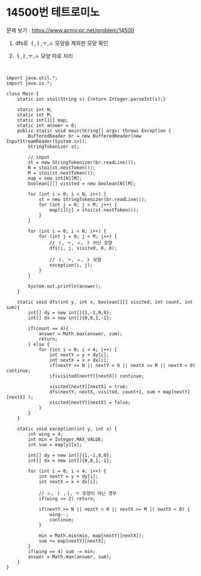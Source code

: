 # 14500번 테트로미노

문제 보기 : <https://www.acmicpc.net/problem/14500>


1. dfs로 ㅓ,ㅏ,ㅜ,ㅗ 모양을 제외한 모양 확인

2. ㅓ,ㅏ,ㅜ,ㅗ 모양 따로 처리

<pre><code>

import java.util.*;
import java.io.*;

class Main {
    static int stoi(String s) {return Integer.parseInt(s);}

    static int N;
    static int M;
    static int[][] map;
    static int answer = 0;
    public static void main(String[] args) throws Exception {
        BufferedReader br = new BufferedReader(new InputStreamReader(System.in));
        StringTokenizer st;

        // input
        st = new StringTokenizer(br.readLine());
        N = stoi(st.nextToken());
        M = stoi(st.nextToken());
        map = new int[N][M];
        boolean[][] visited = new boolean[N][M];

        for (int i = 0; i < N; i++) {
            st = new StringTokenizer(br.readLine());
            for (int j = 0; j < M; j++) {
                map[i][j] = stoi(st.nextToken());
            }
        }

        for (int i = 0; i < N; i++) {
            for (int j = 0; j < M; j++) {
                // ㅓ, ㅜ, ㅗ, ㅏ 아닌 모양
                dfs(i, j, visited, 0, 0);

                // ㅓ, ㅜ, ㅗ, ㅏ 모양
                exception(i, j);
            }
        }

        System.out.println(answer);
    }

    static void dfs(int y, int x, boolean[][] visited, int count, int sum){
        int[] dy = new int[]{1,-1,0,0};
        int[] dx = new int[]{0,0,1,-1};

        if(count == 4){
            answer = Math.max(answer, sum);
            return;
        } else {
            for (int i = 0; i < 4; i++) {
                int nextY = y + dy[i];
                int nextX = x + dx[i];
                if(nextY >= N || nextY < 0 || nextX >= M || nextX < 0) continue;
                if(visited[nextY][nextX]) continue;

                visited[nextY][nextX] = true;
                dfs(nextY, nextX, visited, count+1, sum + map[nextY][nextX] );
                visited[nextY][nextX] = false;
            }
        }
    }

    static void exception(int y, int x) {
        int wing = 4;
        int min = Integer.MAX_VALUE;
        int sum = map[y][x];

        int[] dy = new int[]{1,-1,0,0};
        int[] dx = new int[]{0,0,1,-1};

        for (int i = 0; i < 4; i++) {
            int nextY = y + dy[i];
            int nextX = x + dx[i];

            // ㅗ, ㅏ ,ㅓ, ㅜ 모양이 아닌 경우
            if(wing <= 2) return;

            if(nextY >= N || nextY < 0 || nextX >= M || nextX < 0) {
                wing--;
                continue;
            }

            min = Math.min(min, map[nextY][nextX]);
            sum += map[nextY][nextX];
        }
        if(wing == 4) sum -= min;
        answer = Math.max(answer, sum);
    }
}


</code></pre>
